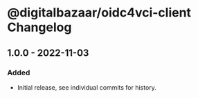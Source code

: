 # @digitalbazaar/oidc4vci-client Changelog

## 1.0.0 - 2022-11-03

### Added
- Initial release, see individual commits for history.

